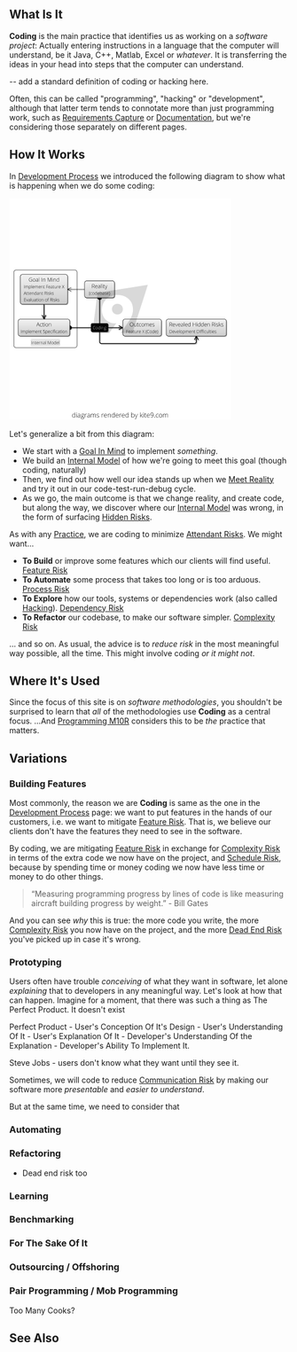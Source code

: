 ## What Is It

**Coding** is the main practice that identifies us as working on a _software project_:  Actually entering instructions in a language that the computer will understand, be it Java, C++, Matlab, Excel or _whatever_.   It is transferring the ideas in your head into steps that the computer can understand.

-- add a standard definition of coding or hacking here.

Often, this can be called "programming", "hacking" or "development", although that latter term tends to connotate more than just programming work, such as [Requirements Capture](Requirements-Capture) or [Documentation](Documentation), but we're considering those separately on different pages.

## How It Works

In [Development Process](Development-Process) we introduced the following diagram to show what is happening when we do some coding:

![Coding](images/dev_process_code.png)

Let's generalize a bit from this diagram:

- We start with a [Goal In Mind](Goal-In-Mind) to implement _something_.
- We build an [Internal Model](Internal-Model) of how we're going to meet this goal (though coding, naturally)
- Then, we find out how well our idea stands up when we [Meet Reality](Meet-Reality) and try it out in our code-test-run-debug cycle.
- As we go, the main outcome is that we change reality, and create code, but along the way, we discover where our [Internal Model](Internal-Model) was wrong, in the form of surfacing [Hidden Risks](Hidden-Risks).

As with any [Practice](Practices), we are coding to minimize [Attendant Risks](Risk).  We might want...

- **To Build** or improve some features which our clients will find useful. [Feature Risk](Feature-Risk)
- **To Automate** some process that takes too long or is too arduous. [Process Risk](Process-Risk)
- **To Explore** how our tools, systems or dependencies work (also called [Hacking]()). [Dependency Risk](Dependency-Risk)
- **To Refactor** our codebase, to make our software simpler. [Complexity Risk](Complexity-Risk)

... and so on.   As usual, the advice is to _reduce risk_ in the most meaningful way possible, all the time.  This might involve coding _or it might not_.

## Where It's Used

Since the focus of this site is on _software methodologies_, you shouldn't be surprised to learn that _all_ of the methodologies use **Coding** as a central focus.  ...And [Programming M10R](PM) considers this to be _the_ practice that matters.  

## Variations

### Building Features

Most commonly, the reason we are **Coding** is same as the one in the [Development Process](Development-Process) page: we want to put features in the hands of our customers, i.e. we want to mitigate [Feature Risk](Feature-Risk).  That is, we believe our clients don't have the features they need to see in the software.  

By coding, we are mitigating [Feature Risk](Feature-Risk) in exchange for [Complexity Risk](Complexity-Risk) in terms of the extra code we now have on the project, and [Schedule Risk](Schedule-Risk), because by spending time or money coding we now have less time or money to do other things.

> “Measuring programming progress by lines of code is like measuring aircraft building progress by weight.” - Bill Gates

And you can see _why_ this is true:  the more code you write, the more [Complexity Risk](Complexity-Risk) you now have on the project, and the more [Dead End Risk](Dead-End-Risk) you've picked up in case it's wrong.

### Prototyping

Users often have trouble _conceiving_ of what they want in software, let alone _explaining_ that to developers in any meaningful way.  Let's look at how that can happen.  Imagine for a moment, that there was such a thing as The Perfect Product.  It doesn't exist 

Perfect Product - User's Conception Of It's Design - User's Understanding Of It - User's Explanation Of It - Developer's Understanding Of the Explanation - Developer's Ability To Implement It. 


Steve Jobs - users don't know what they want until they see it.



Sometimes, we will code to reduce [Communication Risk](Communication-Risk) by making our software more _presentable_ and _easier to understand_.  


But at the same time, we need to consider that  

### Automating

### Refactoring

- Dead end risk too

### Learning

### Benchmarking

### For The Sake Of It

### Outsourcing / Offshoring


### Pair Programming / Mob Programming


Too Many Cooks?



## See Also